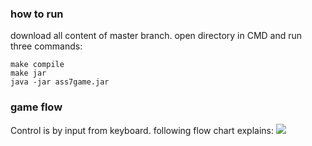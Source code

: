 ### how to run
download all content of master branch. 
open directory in CMD and run three commands:
```
make compile
make jar
java -jar ass7game.jar
```
### game flow
Control is by input from keyboard. following flow chart explains:
![](https://github.com/yehonatansofri/Brick-Breaker-Game/blob/master/readme/gameflow.PNG)
